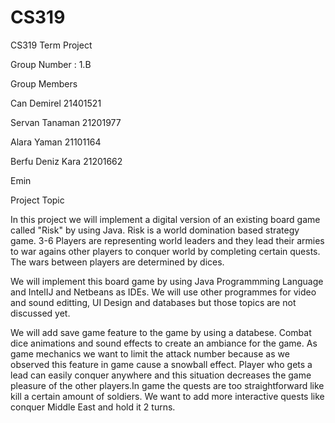 # CS319
CS319 Term Project

Group Number : 1.B

Group Members

Can Demirel 21401521 

Servan Tanaman 21201977

Alara Yaman 21101164

Berfu Deniz Kara 21201662

Emin 

Project Topic

In this project we will implement a digital version of an existing board game called "Risk" by using Java. Risk is a world domination  based strategy game. 3-6 Players are representing world leaders and they lead their armies to war agains other players to conquer world by completing certain quests. The wars between players are determined by dices. 

We will implement this board game by using Java Programmming Language and IntelIJ and Netbeans as IDEs. We will use other programmes for video and sound editting, UI Design and databases but those topics are not discussed yet.

We will add save game feature to the game by using a databese. Combat dice animations and sound effects to create an ambiance for the  game. As game mechanics we want to limit the attack number because as we observed this feature in game cause a snowball effect. Player who gets a lead can easily conquer anywhere and this situation decreases the game pleasure of the other players.In game the quests are too straightforward like kill a certain amount of soldiers. We want to add more interactive quests like conquer Middle East and hold it 2 turns.


